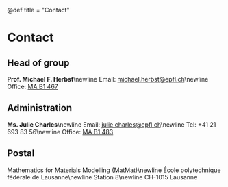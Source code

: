 @def title = "Contact"

# Contact


## Head of group
**Prof. Michael F. Herbst**\newline
Email: michael.herbst@epfl.ch\newline
Office: [MA B1 467](https://plan.epfl.ch/?room==MA%20B1%20467)

## Administration
**Ms. Julie Charles**\newline
Email: julie.charles@epfl.ch\newline
Tel: +41 21 693 83 56\newline
Office: [MA B1 483](http://plan.epfl.ch/?room==MA%20B1%20483)

## Postal
Mathematics for Materials Modelling (MatMat)\newline
École polytechnique fédérale de Lausanne\newline
Station 8\newline
CH-1015 Lausanne

